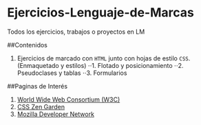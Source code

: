 # Ejercicios-Lenguaje-de-Marcas
Todos los ejercicios, trabajos o proyectos en LM

##Contenidos
1. Ejercicios de marcado con `HTML` junto con hojas de estilo `CSS`. (Enmaquetado y estilos)
⋅⋅1. Flotado y posicionamiento
⋅⋅2. Pseudoclases y tablas
⋅⋅3. Formularios

##Paginas de Interés
1. [World Wide Web Consortium (W3C)][1]
2. [CSS Zen Garden][2]
3. [Mozilla Developer Network][3]


[1]: http://www.w3c.es/
[2]: http://csszengarden.com/
[3]: https://developer.mozilla.org/es/

